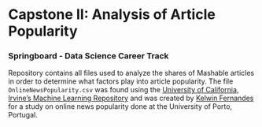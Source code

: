 
# Capstone II: Analysis of Article Popularity
### Springboard - Data Science Career Track 

Repository contains all files used to analyze the shares of Mashable articles in order to determine what factors play into article popularity. The file `OnlineNewsPopularity.csv` was found using the [University of California, Irvine’s Machine Learning Repository](https://archive.ics.uci.edu/ml/index.php) and was created by [Kelwin Fernandes](https://www.researchgate.net/publication/283510525_A_Proactive_Intelligent_Decision_Support_System_for_Predicting_the_Popularity_of_Online_News) for a study on online news popularity done at the University of Porto, Portugal. 
